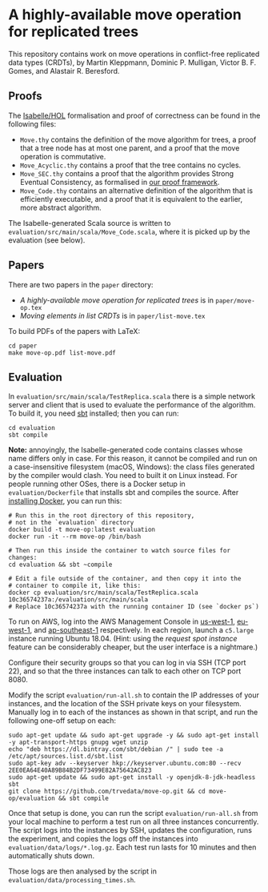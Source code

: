 A highly-available move operation for replicated trees
======================================================

This repository contains work on move operations in conflict-free replicated data types (CRDTs),
by Martin Kleppmann, Dominic P. Mulligan, Victor B. F. Gomes, and Alastair R. Beresford.


Proofs
------

The [Isabelle/HOL](http://isabelle.in.tum.de/) formalisation and proof of correctness can be found
in the following files:

* `Move.thy` contains the definition of the move algorithm for trees, a proof that a tree node
  has at most one parent, and a proof that the move operation is commutative.
* `Move_Acyclic.thy` contains a proof that the tree contains no cycles.
* `Move_SEC.thy` contains a proof that the algorithm provides Strong Eventual Consistency,
  as formalised in [our proof framework](https://dl.acm.org/doi/10.1145/3133933).
* `Move_Code.thy` contains an alternative definition of the algorithm that is efficiently
  executable, and a proof that it is equivalent to the earlier, more abstract algorithm.

The Isabelle-generated Scala source is written to `evaluation/src/main/scala/Move_Code.scala`,
where it is picked up by the evaluation (see below).


Papers
------

There are two papers in the `paper` directory:

* *A highly-available move operation for replicated trees* is in `paper/move-op.tex`
* *Moving elements in list CRDTs* is in `paper/list-move.tex`

To build PDFs of the papers with LaTeX: 

    cd paper
    make move-op.pdf list-move.pdf


Evaluation
----------

In `evaluation/src/main/scala/TestReplica.scala` there is a simple network server and client
that is used to evaluate the performance of the algorithm. To build it, you need
[sbt](https://www.scala-sbt.org/) installed; then you can run:

    cd evaluation
    sbt compile

**Note:** annoyingly, the Isabelle-generated code contains classes whose name differs only in
case. For this reason, it cannot be compiled and run on a case-insensitive filesystem (macOS,
Windows): the class files generated by the compiler would clash. You need to built it on Linux
instead. For people running other OSes, there is a Docker setup in `evaluation/Dockerfile`
that installs sbt and compiles the source. After
[installing Docker](https://www.docker.com/get-started), you can run this:

    # Run this in the root directory of this repository,
    # not in the `evaluation` directory
    docker build -t move-op:latest evaluation
    docker run -it --rm move-op /bin/bash

    # Then run this inside the container to watch source files for changes:
    cd evaluation && sbt ~compile

    # Edit a file outside of the container, and then copy it into the
    # container to compile it, like this:
    docker cp evaluation/src/main/scala/TestReplica.scala 10c36574237a:/evaluation/src/main/scala
    # Replace 10c36574237a with the running container ID (see `docker ps`)

To run on AWS, log into the AWS Management Console in
[us-west-1](https://us-west-1.console.aws.amazon.com/console/home?region=us-west-1),
[eu-west-1](https://eu-west-1.console.aws.amazon.com/console/home?region=eu-west-1), and
[ap-southeast-1](https://ap-southeast-1.console.aws.amazon.com/console/home?region=ap-southeast-1) respectively.
In each region, launch a `c5.large` instance running Ubuntu 18.04.
(Hint: using the *request spot instance* feature can be considerably cheaper,
but the user interface is a nightmare.)

Configure their security groups so that you can log in via SSH (TCP port 22),
and so that the three instances can talk to each other on TCP port 8080.

Modify the script `evaluation/run-all.sh` to contain the IP addresses of your
instances, and the location of the SSH private keys on your filesystem.
Manually log in to each of the instances as shown in that script, and run the
following one-off setup on each:

    sudo apt-get update && sudo apt-get upgrade -y && sudo apt-get install -y apt-transport-https gnupg wget unzip
    echo "deb https://dl.bintray.com/sbt/debian /" | sudo tee -a /etc/apt/sources.list.d/sbt.list
    sudo apt-key adv --keyserver hkp://keyserver.ubuntu.com:80 --recv 2EE0EA64E40A89B84B2DF73499E82A75642AC823
    sudo apt-get update && sudo apt-get install -y openjdk-8-jdk-headless sbt
    git clone https://github.com/trvedata/move-op.git && cd move-op/evaluation && sbt compile

Once that setup is done, you can run the script `evaluation/run-all.sh` from
your local machine to perform a test run on all three instances concurrently.
The script logs into the instances by SSH, updates the configuration, runs the
experiment, and copies the logs off the instances into `evaluation/data/logs/*.log.gz`.
Each test run lasts for 10 minutes and then automatically shuts down.

Those logs are then analysed by the script in `evaluation/data/processing_times.sh`.
